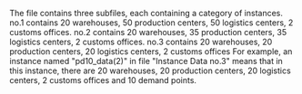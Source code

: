 The file contains three subfiles, each containing a category of instances. no.1 contains 20 warehouses, 50 production centers, 50 logistics centers, 2 customs offices. no.2 contains 20 warehouses, 35 production centers, 35 logistics centers, 2 customs offices. no.3 contains 20 warehouses, 20 production centers, 20 logistics centers, 2 customs offices
For example, an instance named "pd10_data(2)" in file "Instance Data no.3" means that in this instance, there are 20 warehouses, 20 production centers, 20 logistics centers, 2 customs offices and 10 demand points.
